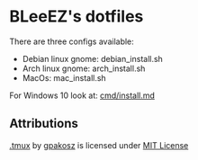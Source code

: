 # BLeeEZ's dotfiles

There are three configs available:

- Debian linux gnome: debian_install.sh
- Arch linux gnome: arch_install.sh
- MacOs: mac_install.sh

For Windows 10 look at: [cmd/install.md](./cmd/install.md)

Attributions
------------
[.tmux](https://github.com/gpakosz/.tmux) by [gpakosz](https://github.com/gpakosz) is licensed under [MIT License](https://github.com/gpakosz/.tmux/blob/master/LICENSE.MIT)

